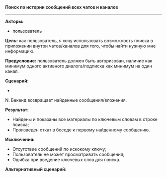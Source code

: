 **Поиск по истории сообщений всех чатов и каналов**
* * *
**Акторы:** 
- пользователь

**Цель:** как пользователь, я хочу использовать возможность поиска в приложении внутри чатов/каналов для того, чтобы найти нужную мне информацию.

**Предусловие:** пользователь должен быть авторизован, наличие как минимум одного активного диалога/подписка как минимум на один канал.

**Сценарий:**

- 

N. Бекенд возвращает найденные сообщения/вложения.

**Результат:**

- Найдены и показаны все материалы по ключевым словам в строке поиска;
- Произведен откат в беседе к первому найденному сообщению.

**Исключения:**

- Отсутствие сообщений по искокому ключу;
- Пользователь не может просматривать сообщения;
- Ошибка при введение ключевых слов для поиска.

**Альтернативный сценарий:**

